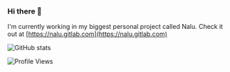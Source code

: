 ### Hi there 👋

I'm currently working in my biggest personal project called Nalu. Check it out at [https://nalu.gitlab.com](https://nalu.gitlab.com)

![GitHub stats](https://github-readme-stats.vercel.app/api?username=AlbGarciam&show_icons=true)

![Profile Views](https://komarev.com/ghpvc/?username=AlbGarciam&color=blue)

<!--
**AlbGarciam/AlbGarciam** is a ✨ _special_ ✨ repository because its `README.md` (this file) appears on your GitHub profile.

Here are some ideas to get you started:

- 🔭 I’m currently working on ...
- 🌱 I’m currently learning ...
- 👯 I’m looking to collaborate on ...
- 🤔 I’m looking for help with ...
- 💬 Ask me about ...
- 📫 How to reach me: ...
- 😄 Pronouns: ...
- ⚡ Fun fact: ...
-->
